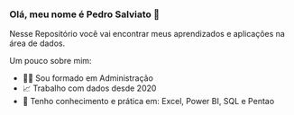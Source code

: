 ### Olá, meu nome é Pedro Salviato 👋

 Nesse Repositório você vai encontrar meus aprendizados e aplicações na área de dados.

  Um pouco sobre mim:
 
- 🧑‍🎓 Sou formado em Administração
- 📈 Trabalho com dados desde 2020
- 🧰 Tenho conhecimento e prática em: Excel, Power BI, SQL e Pentao

